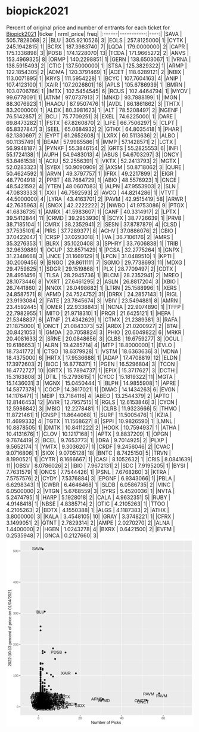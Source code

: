 # biopick2021
Percent of original price and number of entrants for each ticket for [Biopick2021](https://twitter.com/hashtag/Biopick2021)
|ticker |  nrml_price| freq|
|:------|-----------:|----:|
|SAVA   | 505.7828068|    2|
|BLU    | 305.9210526|    3|
|EOLS   | 257.8125000|    1|
|CYTK   | 245.1942815|    1|
|BCRX   | 187.3983740|    7|
|LQDA   | 179.0000000|    2|
|CAPR   | 175.1336898|    3|
|PDSB   | 174.1228070|   13|
|TCDA   | 171.9665272|    2|
|ANVS   | 153.4969325|    8|
|ORMP   | 140.2298851|    1|
|GERN   | 138.6503067|    1|
|VRNA   | 138.5915493|    2|
|CTIC   | 137.5000000|    1|
|STSA   | 125.3829322|    1|
|ARMP   | 122.1854305|    2|
|ADMA   | 120.3791469|    1|
|ACET   | 118.6289121|    2|
|NBIX   | 113.0071895|    1|
|KRYS   | 111.5954228|    1|
|BCYC   | 107.7604163|    4|
|ANIP   | 107.4123100|    1|
|XAIR   | 107.2026801|   18|
|APLS   | 105.6786939|    1|
|BMRN   | 103.0706766|    1|
|IMTX   | 102.5454545|    6|
|RCUS   | 102.4464794|    1|
|MYOV   |  99.6778091|    1|
|ATNM   |  97.0737913|    7|
|MNKD   |  93.7888199|    1|
|IMGN   |  88.3076923|    1|
|HAACU  |  87.9507476|    1|
|AVDL   |  86.1861862|    3|
|THTX   |  83.2000000|    1|
|ALDX   |  80.3981623|    1|
|ALT    |  78.5208497|    2|
|NGENF  |  76.5142857|    2|
|BCLI   |  75.7709251|    3|
|EXEL   |  74.6225000|    1|
|DARE   |  69.8473282|    1|
|FSTX   |  67.8260870|    2|
|LIFE   |  66.7506297|    5|
|CLPT   |  65.8327847|    3|
|SEEL   |  65.0684932|    2|
|GTHX   |  64.8035418|    1|
|PHAR   |  62.1380697|    2|
|EYPT   |  61.2652608|    1|
|LXRX   |  60.5113636|    2|
|ALBO   |  60.1135749|    1|
|BEAM   |  57.9985586|    1|
|IMMP   |  57.1428571|    2|
|LCTX   |  56.9948187|    3|
|PYNKF  |  55.3846154|    2|
|GRTS   |  55.2825553|    6|
|INFI   |  55.1724138|    1|
|AUPH   |  54.9483013|    4|
|ABUS   |  54.6703297|    3|
|ONCY   |  53.8461538|    1|
|ACIU   |  52.2556391|    1|
|VKTX   |  52.2413793|    2|
|MGTX   |  52.0283323|    1|
|SYBX   |  50.9090909|    2|
|AXSM   |  50.8718062|    3|
|QURE   |  50.4624592|    1|
|ARVN   |  49.3797757|    1|
|IFRX   |  49.2217899|    2|
|EIGR   |  48.7704918|    2|
|PPBT   |  48.7684729|    1|
|ABIO   |  48.5576923|    1|
|CNCE   |  48.5421592|    4|
|YTEN   |  48.0607083|    1|
|ALPN   |  47.9553903|    2|
|SLN    |  47.0833333|    1|
|XXII   |  46.7592593|    2|
|AVCO   |  44.8214286|    1|
|VTVT   |  44.5000000|    4|
|LYRA   |  43.4163701|    2|
|PAVM   |  42.9515419|   58|
|ARWR   |  42.7635963|    8|
|SNGX   |  42.2222222|    2|
|NWBO   |  41.9753086|    9|
|PTGX   |  41.6836735|    1|
|AMRX   |  41.5983607|    1|
|CANF   |  40.3314917|    2|
|LPTX   |  39.5412844|   11|
|CRMD   |  39.2953930|    1|
|SCYX   |  38.7726639|    1|
|PRVB   |  38.7185104|    1|
|CMRX   |  38.2352941|    2|
|SESN   |  37.8787879|    4|
|CLSD   |  37.7535101|    4|
|PIRS   |  37.7289377|    8|
|ACHV   |  37.0886076|    2|
|CBIO   |  37.0422047|    1|
|CRSP   |  37.0293018|    1|
|IVA    |  36.7106176|    2|
|AMRS   |  35.3276353|    1|
|BLRX   |  35.1020408|    3|
|SPHRY  |  33.7606838|    1|
|TRIB   |  32.9639889|    1|
|OCUP   |  32.8571429|    1|
|PCSA   |  32.2775264|    1|
|GNPX   |  31.2348668|    3|
|JNCE   |  31.1669129|    1|
|LPCN   |  31.0489510|    1|
|KPTI   |  30.2009456|    9|
|BNGO   |  29.8611111|    7|
|SGMO   |  29.7738693|   11|
|MDXG   |  29.4759825|    1|
|SDGR   |  29.1519868|    1|
|PLX    |  28.7709497|    2|
|CDTX   |  28.4951456|    1|
|TLSA   |  28.2945736|    1|
|BLCM   |  28.2352941|    2|
|MREO   |  28.1073446|    8|
|VXRT   |  27.6461295|    2|
|ASLN   |  26.8817204|    3|
|XBIO   |  26.7441860|    2|
|NNOX   |  26.0498682|    1|
|LTRN   |  25.1588996|    1|
|XERS   |  24.8587571|    8|
|AFMD   |  24.7524752|   31|
|DRRX   |  24.2857143|    1|
|RIGL   |  23.9193084|    2|
|FATE   |  23.7845674|    3|
|VBIV   |  23.5494881|    8|
|AMRN   |  23.4592445|    1|
|OMER   |  22.9338843|    1|
|NCNA   |  22.9074890|    1|
|TFFP   |  22.7982955|    1|
|MITO   |  21.9718310|    1|
|PRQR   |  21.6425121|    1|
|HEPA   |  21.5348837|    6|
|ATNF   |  21.4342629|    1|
|CTMX   |  21.2389381|    3|
|RAFA   |  21.1875000|    1|
|ONCT   |  21.0843373|   52|
|ARDX   |  21.0200927|    2|
|BTAI   |  20.8421053|    1|
|GMDA   |  20.7058824|    3|
|PHIO   |  20.6049822|    6|
|MRKR   |  20.4081633|    2|
|SRNE   |  20.0848656|    3|
|CLBS   |  19.6759277|    3|
|OCUL   |  19.6186653|    1|
|ALRN   |  19.4285714|    4|
|MTP    |  18.8000000|    1|
|EVLO   |  18.7341772|    1|
|CTSO   |  18.6379928|    1|
|VSTM   |  18.6363636|    3|
|MDNA   |  18.4375000|    6|
|HRTX   |  17.9536688|    1|
|ADAP   |  17.4708819|   12|
|ELDN   |  17.3972603|    2|
|BIOC   |  16.8776371|    1|
|PGEN   |  16.5296804|    3|
|TCON   |  16.4772727|   10|
|GRTX   |  15.7894737|    1|
|EPIX   |  15.3717627|    3|
|DCTH   |  15.3163808|    3|
|DTIL   |  15.2793615|    1|
|CYCC   |  15.1819322|   11|
|MGTA   |  15.1436031|    3|
|MGNX   |  15.0450444|    1|
|BLPH   |  14.9855908|    1|
|APRE   |  14.5877378|    1|
|COCP   |  14.3617021|    1|
|DMAC   |  14.1434263|    6|
|EVGN   |  14.1176471|    1|
|MEIP   |  13.7184116|    4|
|ABEO   |  13.2544379|    2|
|APTO   |  12.8146453|   12|
|AVIR   |  12.7957515|    1|
|RGLS   |  12.6153846|    3|
|CYCN   |  12.5986842|    3|
|MBIO   |  12.2278481|    1|
|CLRB   |  11.9323666|    5|
|THMO   |  11.8721461|    1|
|CNSP   |  11.8644068|    1|
|SURF   |  11.5005476|    1|
|KZIA   |  11.4699332|    4|
|TGTX   |  11.1568627|    8|
|SPPI   |  10.9826590|    1|
|LMNL   |  10.8878505|    1|
|DMTK   |  10.8411222|    2|
|HOOK   |  10.7594937|    1|
|ATHA   |  10.4131676|    1|
|CLOV   |  10.1217168|    1|
|APTX   |   9.8837209|    1|
|OPGN   |   9.7674419|    2|
|BCEL   |   9.7653773|    1|
|IDRA   |   9.7014925|    2|
|PLXP   |   9.5652174|    1|
|YMTX   |   9.3036207|    1|
|CRDF   |   9.2456046|    2|
|CVAC   |   9.0716806|    1|
|SIOX   |   9.0705128|   18|
|BNTC   |   8.7425150|    5|
|TRVN   |   8.1990521|    1|
|CYTR   |   8.1666667|    1|
|CASI   |   8.1052632|    1|
|CRIS   |   8.0841639|   11|
|OBSV   |   8.0786026|    2|
|IBIO   |   7.9672131|    2|
|SDC    |   7.9195205|    1|
|BYSI   |   7.7631579|    1|
|ONCS   |   7.7544426|    1|
|PSNL   |   7.6768260|    3|
|KTRA   |   7.5757576|    2|
|CYDY   |   7.5376884|    3|
|EPGNF  |   6.9343066|    1|
|PBLA   |   6.6298343|    1|
|CWBR   |   6.4646468|    1|
|SLDB   |   6.0586735|    2|
|VINC   |   6.0500000|    2|
|VTGN   |   5.6768559|    3|
|SYRS   |   5.4520036|    1|
|NVTA   |   5.2474795|    1|
|HARP   |   5.1928018|    2|
|CALA   |   4.9632351|    5|
|RUBY   |   4.9148418|    1|
|NBSE   |   4.8385714|    2|
|OTIC   |   4.2105263|    1|
|TTOO   |   4.2105263|    2|
|BDTX   |   4.1550388|    1|
|ALGS   |   4.1187383|    2|
|ATHX   |   3.8000000|    3|
|KALA   |   3.4548105|   10|
|GRAY   |   3.3748221|    1|
|CFRX   |   3.1499051|    2|
|QTNT   |   2.7829314|    2|
|AMPE   |   2.0270270|    2|
|ALNA   |   1.4400000|    2|
|HGEN   |   1.0243278|    4|
|BXRX   |   0.6421500|    2|
|EVFM   |   0.2535948|    7|
|GNCA   |   0.2127660|    3|
![retvspicks](biopicks.png?raw=true)
